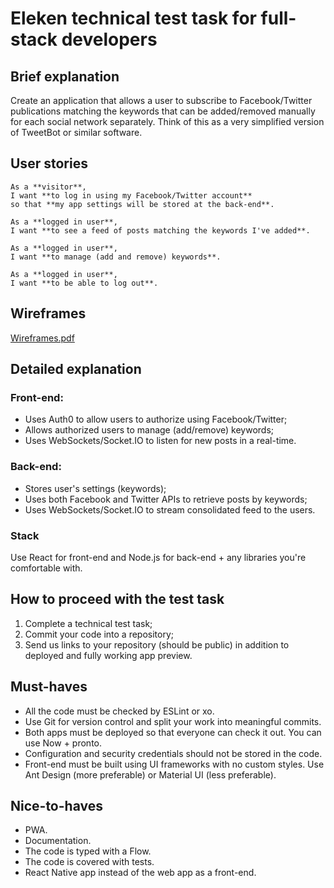# Eleken technical test task for full-stack developers

## Brief explanation

Create an application that allows a user to subscribe to Facebook/Twitter publications matching the keywords that can be added/removed manually for each social network separately. Think of this as a very simplified version of TweetBot or similar software.

## User stories

```
As a **visitor**,
I want **to log in using my Facebook/Twitter account**
so that **my app settings will be stored at the back-end**.
```

```
As a **logged in user**,
I want **to see a feed of posts matching the keywords I've added**.
```

```
As a **logged in user**,
I want **to manage (add and remove) keywords**.
```

```
As a **logged in user**,
I want **to be able to log out**.
```

## Wireframes

[Wireframes.pdf](Wireframes.pdf)

## Detailed explanation

### Front-end:

- Uses Auth0 to allow users to authorize using Facebook/Twitter;
- Allows authorized users to manage (add/remove) keywords;
- Uses WebSockets/Socket.IO to listen for new posts in a real-time.

### Back-end:

- Stores user's settings (keywords);
- Uses both Facebook and Twitter APIs to retrieve posts by keywords;
- Uses WebSockets/Socket.IO to stream consolidated feed to the users.

### Stack

Use React for front-end and Node.js for back-end + any libraries you're comfortable with.

## How to proceed with the test task

1. Complete a technical test task;
2. Commit your code into a repository;
3. Send us links to your repository (should be public) in addition to deployed and fully working app preview.

## Must-haves

- All the code must be checked by ESLint or xo.
- Use Git for version control and split your work into meaningful commits.
- Both apps must be deployed so that everyone can check it out. You can use Now + pronto.
- Configuration and security credentials should not be stored in the code.
- Front-end must be built using UI frameworks with no custom styles. Use Ant Design (more preferable) or Material UI (less preferable).

## Nice-to-haves

- PWA.
- Documentation.
- The code is typed with a Flow.
- The code is covered with tests.
- React Native app instead of the web app as a front-end.
